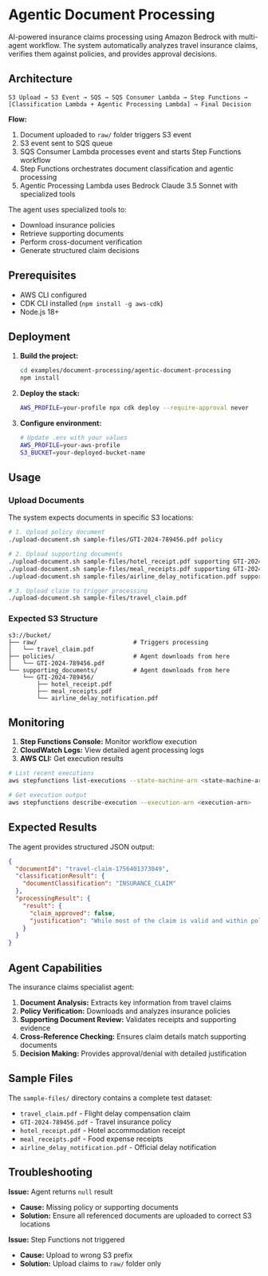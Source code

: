# Agentic Document Processing

AI-powered insurance claims processing using Amazon Bedrock with multi-agent workflow. The system automatically analyzes travel insurance claims, verifies them against policies, and provides approval decisions.

## Architecture

```
S3 Upload → S3 Event → SQS → SQS Consumer Lambda → Step Functions → [Classification Lambda + Agentic Processing Lambda] → Final Decision
```

**Flow:**
1. Document uploaded to `raw/` folder triggers S3 event
2. S3 event sent to SQS queue
3. SQS Consumer Lambda processes event and starts Step Functions workflow
4. Step Functions orchestrates document classification and agentic processing
5. Agentic Processing Lambda uses Bedrock Claude 3.5 Sonnet with specialized tools

The agent uses specialized tools to:
- Download insurance policies
- Retrieve supporting documents  
- Perform cross-document verification
- Generate structured claim decisions

## Prerequisites

- AWS CLI configured
- CDK CLI installed (`npm install -g aws-cdk`)
- Node.js 18+

## Deployment

1. **Build the project:**
   ```bash
   cd examples/document-processing/agentic-document-processing
   npm install
   ```

2. **Deploy the stack:**
   ```bash
   AWS_PROFILE=your-profile npx cdk deploy --require-approval never
   ```

3. **Configure environment:**
   ```bash
   # Update .env with your values
   AWS_PROFILE=your-aws-profile
   S3_BUCKET=your-deployed-bucket-name
   ```

## Usage

### Upload Documents

The system expects documents in specific S3 locations:

```bash
# 1. Upload policy document
./upload-document.sh sample-files/GTI-2024-789456.pdf policy

# 2. Upload supporting documents
./upload-document.sh sample-files/hotel_receipt.pdf supporting GTI-2024-789456
./upload-document.sh sample-files/meal_receipts.pdf supporting GTI-2024-789456
./upload-document.sh sample-files/airline_delay_notification.pdf supporting GTI-2024-789456

# 3. Upload claim to trigger processing
./upload-document.sh sample-files/travel_claim.pdf
```

### Expected S3 Structure

```
s3://bucket/
├── raw/                           # Triggers processing
│   └── travel_claim.pdf
├── policies/                      # Agent downloads from here
│   └── GTI-2024-789456.pdf
└── supporting_documents/          # Agent downloads from here
    └── GTI-2024-789456/
        ├── hotel_receipt.pdf
        ├── meal_receipts.pdf
        └── airline_delay_notification.pdf
```

## Monitoring

1. **Step Functions Console:** Monitor workflow execution
2. **CloudWatch Logs:** View detailed agent processing logs
3. **AWS CLI:** Get execution results

```bash
# List recent executions
aws stepfunctions list-executions --state-machine-arn <state-machine-arn>

# Get execution output
aws stepfunctions describe-execution --execution-arn <execution-arn>
```

## Expected Results

The agent provides structured JSON output:

```json
{
  "documentId": "travel-claim-1756401373049",
  "classificationResult": {
    "documentClassification": "INSURANCE_CLAIM"
  },
  "processingResult": {
    "result": {
      "claim_approved": false,
      "justification": "While most of the claim is valid and within policy limits, there is missing documentation for the ground transportation expenses ($25.00). The flight delay of 18 hours is covered under the policy and the hotel and meal expenses are properly documented. However, to approve the full claim amount, documentation for the ground transportation expenses must be provided."
    }
  }
}
```

## Agent Capabilities

The insurance claims specialist agent:

1. **Document Analysis:** Extracts key information from travel claims
2. **Policy Verification:** Downloads and analyzes insurance policies
3. **Supporting Document Review:** Validates receipts and supporting evidence
4. **Cross-Reference Checking:** Ensures claim details match supporting documents
5. **Decision Making:** Provides approval/denial with detailed justification

## Sample Files

The `sample-files/` directory contains a complete test dataset:
- `travel_claim.pdf` - Flight delay compensation claim
- `GTI-2024-789456.pdf` - Travel insurance policy
- `hotel_receipt.pdf` - Hotel accommodation receipt
- `meal_receipts.pdf` - Food expense receipts
- `airline_delay_notification.pdf` - Official delay notification

## Troubleshooting

**Issue:** Agent returns `null` result
- **Cause:** Missing policy or supporting documents
- **Solution:** Ensure all referenced documents are uploaded to correct S3 locations

**Issue:** Step Functions not triggered
- **Cause:** Upload to wrong S3 prefix
- **Solution:** Upload claims to `raw/` folder only